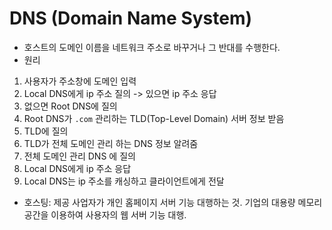 # DNS (Domain Name System)
- 호스트의 도메인 이름을 네트워크 주소로 바꾸거나 그 반대를 수행한다.
- 원리
1. 사용자가 주소창에 도메인 입력
2. Local DNS에게 ip 주소 질의
  -> 있으면 ip 주소 응답   
3. 없으면 Root DNS에 질의
4. Root DNS가 `.com` 관리하는 TLD(Top-Level Domain) 서버 정보 받음
5. TLD에 질의
6. TLD가 전체 도메인 관리 하는 DNS 정보 알려줌
7. 전체 도메인 관리 DNS 에 질의
8. Local DNS에게 ip 주소 응답
9. Local DNS는 ip 주소를 캐싱하고 클라이언트에게 전달
    
- 호스팅: 제공 사업자가 개인 홈페이지 서버 기능 대행하는 것. 기업의 대용량 메모리 공간을 이용하여 사용자의 웹 서버 기능 대행.
